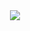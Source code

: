 <div align="center">
  <img src="https://user-images.githubusercontent.com/1885157/144272189-4b41eb63-2798-4b1e-9abc-1390933978d9.GIF" />
</div>
